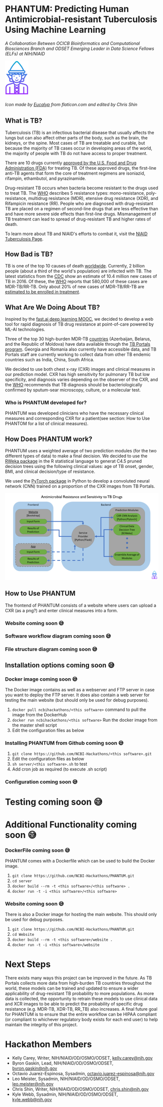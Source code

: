 # PHANTUM: Predicting Human Antimicrobial-resistant Tuberculosis Using Machine Learning

*A Collaboration Between OCICB Bioinformatics and Computational Biosciences Branch and ODSET Emerging Leader in Data Science Fellows  (ELFs) at NIH/NIAID*


![alt text](https://github.com/NCBI-Hackathons/Expanding-a-versatile-antimicrobial-resistance-pipeline/blob/master/final%20elf-icon%20size.png "elf logo") 

###### Icon made by [Eucalyp](https://www.flaticon.com/authors/eucalyp) from flaticon.com and edited by Chris Shin




## What is TB?
Tuberculosis (TB) is an infectious bacterial disease that usually affects the lungs but can also affect other parts of the body, such as the brain, the kidneys, or the spine. Most cases of TB are treatable and curable, but because the majority of TB cases occur in developing areas of the world, the majority of people with TB do not have access to proper treatment. 

There are 10 drugs currently [approved by the U.S. Food and Drug Administration (FDA)](https://www.cdc.gov/tb/topic/treatment/tbdisease.htm) for treating TB. Of these approved drugs, the first-line anti-TB agents that form the core of treatment regimens are isoniazid, rifampin, ethambutol, and pyrazinamide. 

Drug-resistant TB occurs when bacteria become resistant to the drugs used to treat TB. The [WHO](http://www.who.int/tb/areas-of-work/drug-resistant-tb/types/en/) describes 5 resistance types: mono-resistance, poly-resistance, multidrug resistance (MDR), etensive drug resistance (XDR), and Rifampicin resistance (RR). People who are diagnosed with drug-resistant TB are placed on a regimen of second-line drugs that are less effective than and have more severe side effects than first-line drugs. Mismanagement of TB treatment can lead to spread of drug-resistant TB and higher rates of death. 

To learn more about TB and NIAID's efforts to combat it, visit the [NIAID Tuberculosis Page](https://www.niaid.nih.gov/diseases-conditions/tuberculosis-tb ).

## How Bad is TB?
TB is one of the top 10 causes of death [worldwide](http://www.who.int/en/news-room/fact-sheets/detail/tuberculosis). Currently, 2 billion people (about a third of the world's population) are infected with TB. The latest statistics from the [CDC](https://www.cdc.gov/tb/statistics/default.htm) show an estimate of 10.4 million new cases of TB in 2016. Of these, the [WHO](http://www.who.int/tb/areas-of-work/drug-resistant-tb/en/) reports that 580,000 of these cases are MDR-TB/RR-TB. Only about 20% of new cases of MDR-TB/RR-TB are [estimated to be enrolled in treatment](http://apps.who.int/medicinedocs/en/d/Js23098en/). 

## What Are We Doing About TB?
Inspired by the [fast.ai deep learning MOOC](http://www.fast.ai/), we decided to develop a web tool for rapid diagnosis of TB drug resistance at point-of-care powered by ML-AI technologies. 

Three of the top 30 high-burden MDR-TB [countries](http://www.who.int/tb/publications/global_report/en/) (Azerbaijan, Belarus, and the Republic of Moldova) have data available through the [TB Portals program](https://tbportals.niaid.nih.gov/). Georgia and Romania also currently have accessible data, and TB Portals staff are currently working to collect data from other TB endemic countries such as India, China, South Africa. 

We decided to use both chest x-ray (CXR) images and clinical measures in our prediction model. CXR has high sensitivity for pulmonary TB but low specificity, and diagnosis varies depending on the observer of the CXR, and the [WHO](http://apps.who.int/iris/bitstream/handle/10665/252424/9789241511506-eng.pdf?sequence=1) recommends that TB diagnosis should be bacteriologically confirmed by sputum-sear microscopy, culture, or a molecular test. 

### Who is PHANTUM developed for?
PHANTUM was developed clinicians who have the necessary clinical measures and corresponding CXR for a patient(see section: How to Use PHANTOM for a list of clinical measures). 

## How Does PHANTUM work?
PHANTUM uses a weighted average of two prediction modules (for the two different types of data) to make a final decision. We decided to use the [RWeka package](https://cran.r-project.org/web/packages/RWeka/index.html) in the R statistical language to generat C4.5 pruned decision trees using the following clinical values: age of TB onset, gender, BMI, and clinical decision/type of resistance.

We used the [PyTorch package](https://github.com/pytorch/pytorch) in Python to develop a convoluted neural network (CNN) trained on a proportion of the CXR images from TB Portals. 

![alt text](https://github.com/NCBI-Hackathons/Expanding-a-versatile-antimicrobial-resistance-pipeline/blob/master/Slide1.PNG "architecture flowchart 1")

## How to Use PHANTUM
The frontend of PHANTUM consists of a website where users can upload a CXR (as a png?) and enter clinical measures into a form. 

### Website coming soon :sweat_smile:

### Software workflow diagram coming soon :sweat_smile:

### File structure diagram coming soon :sweat_smile:

## Installation options coming soon :sweat_smile:

### Docker image coming soon :sweat_smile:

The Docker image contains <this software> as well as a webserver and FTP server in case you want to deploy the FTP server. It does also contain a web server for testing the <this software> main website (but should only be used for debug purposes).

1. `docker pull ncbihackathons/<this software>` command to pull the image from the DockerHub
2. `docker run ncbihackathons/<this software>` Run the docker image from the master shell script
3. Edit the configuration files as below

### Installing PHANTUM from Github coming soon :sweat_smile:
1. `git clone https://github.com/NCBI-Hackathons/<this software>.git`
2. Edit the configuration files as below
3. `sh server/<this software>.sh` to test
4. Add cron job as required (to execute <this software>.sh script)
  
### Configuration coming soon :sweat_smile:

# Testing coming soon :sweat_smile:

# Additional Functionality coming soon :sweat_smile:

### DockerFile coming soon :sweat_smile:

PHANTUM comes with a Dockerfile which can be used to build the Docker image.

  1. `git clone https://github.com/NCBI-Hackathons/PHANTUM.git`
  2. `cd server`
  3. `docker build --rm -t <this software>/<this software> .`
  4. `docker run -t -i <this software>/<this software>`
  


### Website coming soon :sweat_smile:

There is also a Docker image for hosting the main website. This should only be used for debug purposes.

  1. `git clone https://github.com/NCBI-Hackathons/PHANTUM.git`
  2. `cd Website`
  3. `docker build --rm -t <this software>/website .`
  4. `docker run -t -i <this software>/website`
  
 # Next Steps
There exists many ways this project can be improved in the future. As TB Portals collects more data from high-burden TB countries throughout the world, these models can be trained and updated to ensure a wider applicability of drug-resistant TB probability to more populations. As more data is collected, the opportunity to retrain these models to use clinical data and XCR images to be able to predict the probability of specific drug resistance (e.g. MDR-TB, XDR-TB, RR_TB) also increases. A final future goal for PHANTUM is to ensure that the entire workflow can be HIPAA compliant (or compliant to whichever regulatory body exists for each end user) to help maintain the integrity of this project. 
  
# Hackathon Members
* Kelly Carey, Writer, NIH/NIAID/OD/OSMO/ODSET, kelly.carey@nih.gov
* Byron Gaskin, Lead, NIH/NIAID/OD/OSMO/ODSET, byron.gaskin@nih.gov
* Octavio Juarez-Espinosa, Sysadmin, octavio.juarez-espinosa@nih.gov
* Leo Meister, Sysadmin, NIH/NIAID/OD/OSMO/ODSET, leo.meister@nih.gov
* Chris Shin, Writer, NIH/NIAID/OD/OSMO/ODSET, chris.shin@nih.gov
* Kyle Webb, Sysadmin, NIH/NIAID/OD/OSMO/ODSET, kyle.webb@nih.gov
